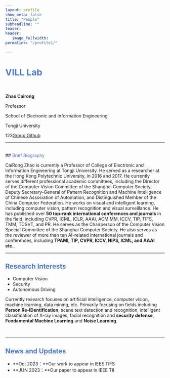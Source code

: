 ```yaml
---
layout: profile
show_meta: false
title: "People"
subheadline: ""
teaser: 
header:
   image_fullwidth: 
permalink: "/profile1/"

---
```


# <span style="color:#527bbd;">VILL Lab </span>
<br>


**Zhao Cairong**

Professor

School of Electronic and Information Engineering

Tongji University

123[Group Github](https://github.com/Vill-Lab)

---
<br>
## <span style="color:#527bbd;">Brief Biography</span>

<!-- Cairong Zhao Served as a researcher at the Hong Kong Polytechnic University, in 2016 and 2017.
He is currently a Professor at School of Electronic and Information Engineering, **Tongji University**.
Professor Zhao currently holds various important positions, including the Director of the Computer Vision Committee of the Shanghai Computer Society, Deputy Secretary-General of Pattern Recognition and Machine Intelligence of Chinese Association of Automation,  Distinguished Member of the China Computer Federation, and Senior Member of China Society of Image and Graphics. His research interests include computer vision and pattern recognition. Professor Zhao serves as a Guest Editor for IEEE Transactions on Multimedia (TMM) and holds the position of Associate Editor for IET IP.
He has published **more than 50 scientific papers in CVPR/ICLR/ICML/AAAI/ACM MM/ICCV,etc**, and served as a reviewer for journals and conferences including **TPAMI/TMM/TCSVT/TNNLS/TYCB/CVPR/ICCV/ECCV/AAAI, etc.** -->

CaiRong Zhao  is currently a Professor of College of Electronic and Information Engineering at Tongji University. He served as a researcher at the Hong Kong Polytechnic University, in 2016 and 2017. He currently serves different professional academic committees, including the Director of the Computer Vision Committee of the Shanghai Computer Society, Deputy Secretary-General of Pattern Recognition and Machine Intelligence of Chinese Association of Automation, and Distinguished Member of the China Computer Federation. He works on visual and intelligent learning, including computer vision, pattern recognition and visual surveillance. He has published over **50 top-rank international conferences and journals** in the field, including CVPR, ICML, ICLR, AAAI, ACM MM, ICCV, TIP, TIFS, TMM, TCSVT, and PR. He serves as the Chairperson of the Computer Vision Special Committee of the Shanghai Computer Society. He also serves as the reviewer of more than ten AI-related international journals and conferences, including **TPAMI, TIP, CVPR, ICCV, NIPS, ICML, and AAAI etc.**. 
<br>

---

## <span style="color:#527bbd;">Research Interests </span>

- Computer Vision
- Security
- Autonomous Driving

Currently research focuses on artificial intelligence, computer vision, machine learning, data mining, etc. Primarily focusing on fields including **Person Re-IDentification**, scene text detection and recognition, intelligent classification of X-ray images, facial recognition and **security defense**, **Fundamental Machine Learning** and **Noise Learning**.

<br>

---

## <span style="color:#527bbd;"> News and Updates </span>

- **Oct 2023：**Our work to appear in IEEE TIFS
- **JUN 2023：**Our paper to appear in IEEE TII 

<br>
